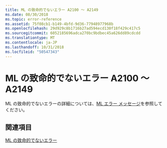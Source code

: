 ```yaml
---
title: ML の致命的でないエラー A2100 ～ A2149
ms.date: 08/30/2018
ms.topic: error-reference
ms.assetid: 75f08cb1-b149-4bfd-9d36-77948977968b
ms.openlocfilehash: 29d929c8b1716b27ad594ecd130f18f429c417c5
ms.sourcegitcommit: 6052185696adca270bc9bdbec45a626dd89cdcdd
ms.translationtype: MT
ms.contentlocale: ja-JP
ms.lasthandoff: 10/31/2018
ms.locfileid: "50547343"
---
```

# <a name="ml-nonfatal-errors-a2100-a2149"></a>ML の致命的でないエラー A2100 ～ A2149

ML の致命的でないエラーの詳細については、[ML エラー メッセージ](../../assembler/masm/ml-error-messages.md)を参照してください。

## <a name="see-also"></a>関連項目

[ML の致命的でないエラー](../../assembler/masm/ml-nonfatal-errors.md)<br/>